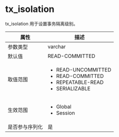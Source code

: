 tx_isolation 
=================================

tx_isolation 用于设置事务隔离级别。


| **属性**  |                                                                                                               **描述**                                                                                                               |
|---------|------------------------------------------------------------------------------------------------------------------------------------------------------------------------------------------------------------------------------------|
| 参数类型    | varchar                                                                                                                                                                                                                            |
| 默认值     | READ-COMMITTED                                                                                                                                                                                                                     |
| 取值范围    | <ul><li> READ-UNCOMMITTED   </li><li>READ-COMMITTED  </li><li> REPEATABLE-READ </li><li> SERIALIZABLE </li></ul>    |
| 生效范围    | <ul><li>Global</li><li>Session</li></ul>                                                                                                                         |
| 是否参与序列化 | 是                                                                                                                                                                                                                                  |



